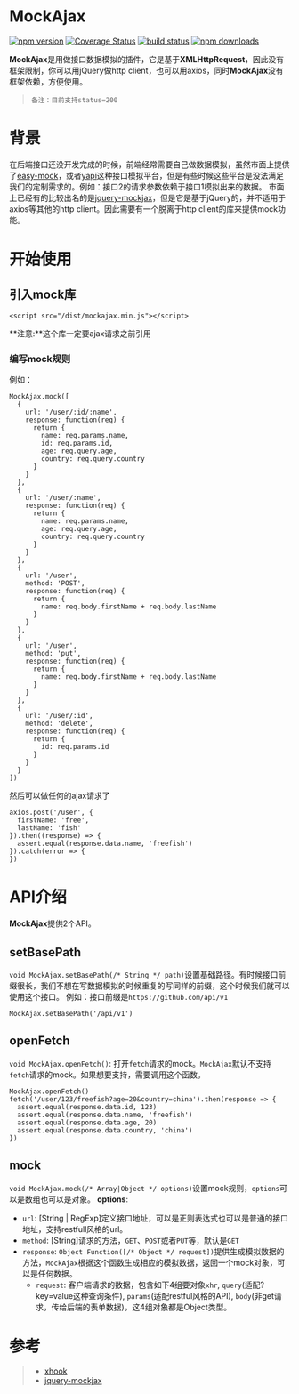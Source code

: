 # MockAjax

[![npm version](https://img.shields.io/npm/v/mockajax.svg?style=flat-square)](https://www.npmjs.org/package/mockajax)
[![Coverage Status](https://coveralls.io/repos/github/angrytoro/mockajax/badge.svg?branch=master)](https://coveralls.io/github/angrytoro/mockajax?branch=master)
[![build status](https://travis-ci.org/angrytoro/mockajax.svg?branch=master&style=flat-square)](https://travis-ci.org/angrytoro/mockajax)
[![npm downloads](https://img.shields.io/npm/dm/mockajax.svg?style=flat-square)](http://npm-stat.com/charts.html?package=mockajax)

**MockAjax**是用做接口数据模拟的插件，它是基于**XMLHttpRequest**，因此没有框架限制，你可以用jQuery做http client，也可以用axios，同时**MockAjax**没有框架依赖，方便使用。
> `备注：目前支持status=200`

# 背景
在后端接口还没开发完成的时候，前端经常需要自己做数据模拟，虽然市面上提供了[easy-mock](https://github.com/easy-mock/easy-mock)，或者[yapi](https://github.com/YMFE/yapi)这种接口模拟平台，但是有些时候这些平台是没法满足我们的定制需求的。例如：接口2的请求参数依赖于接口1模拟出来的数据。
市面上已经有的比较出名的是[jquery-mockjax](https://github.com/jakerella/jquery-mockjax)，但是它是基于jQuery的，并不适用于axios等其他的http client。因此需要有一个脱离于http client的库来提供mock功能。

# 开始使用
## 引入mock库
```
<script src="/dist/mockajax.min.js"></script>
```
**注意:**这个库一定要ajax请求之前引用
### 编写mock规则
例如：
```
MockAjax.mock([
  {
    url: '/user/:id/:name',
    response: function(req) {
      return {
        name: req.params.name,
        id: req.params.id,
        age: req.query.age,
        country: req.query.country
      }
    }
  },
  {
    url: '/user/:name',
    response: function(req) {
      return {
        name: req.params.name,
        age: req.query.age,
        country: req.query.country
      }
    }
  },
  {
    url: '/user',
    method: 'POST',
    response: function(req) {
      return {
        name: req.body.firstName + req.body.lastName
      }
    }
  },
  {
    url: '/user',
    method: 'put',
    response: function(req) {
      return {
        name: req.body.firstName + req.body.lastName
      }
    }
  },
  {
    url: '/user/:id',
    method: 'delete',
    response: function(req) {
      return {
        id: req.params.id
      }
    }
  }
])
```
然后可以做任何的ajax请求了
```
axios.post('/user', {
  firstName: 'free',
  lastName: 'fish'
}).then((response) => {
  assert.equal(response.data.name, 'freefish')
}).catch(error => {
})
```

# API介绍
**MockAjax**提供2个API。
## setBasePath
`void MockAjax.setBasePath(/* String */ path)`设置基础路径。有时候接口前缀很长，我们不想在写数据模拟的时候重复的写同样的前缀，这个时候我们就可以使用这个接口。
例如：接口前缀是`https://github.com/api/v1`
```
MockAjax.setBasePath('/api/v1')
```
## openFetch
`void MockAjax.openFetch()`: 打开`fetch`请求的mock。`MockAjax`默认不支持`fetch`请求的mock。如果想要支持，需要调用这个函数。
```
MockAjax.openFetch()
fetch('/user/123/freefish?age=20&country=china').then(response => {
  assert.equal(response.data.id, 123)
  assert.equal(response.data.name, 'freefish')
  assert.equal(response.data.age, 20)
  assert.equal(response.data.country, 'china')
})
```
## mock
`void MockAjax.mock(/* Array|Object */ options)`设置mock规则，`options`可以是数组也可以是对象。
**options**:
- `url`: [String | RegExp]定义接口地址，可以是正则表达式也可以是普通的接口地址，支持restfull风格的url。
- `method`: [String]请求的方法，`GET`、`POST`或者`PUT`等，默认是`GET`
- `response`: `Object Function([/* Object */ request])`提供生成模拟数据的方法，`MockAjax`根据这个函数生成相应的模拟数据，返回一个mock对象，可以是任何数据。
  - `request`: 客户端请求的数据，包含如下4组要对象`xhr`, `query`(适配?key=value这种查询条件), `params`(适配restful风格的API), `body`(非get请求，传给后端的表单数据)，这4组对象都是Object类型。

# 参考
> - [xhook](https://github.com/jpillora/xhook)
> - [jquery-mockjax](https://github.com/jakerella/jquery-mockjax)